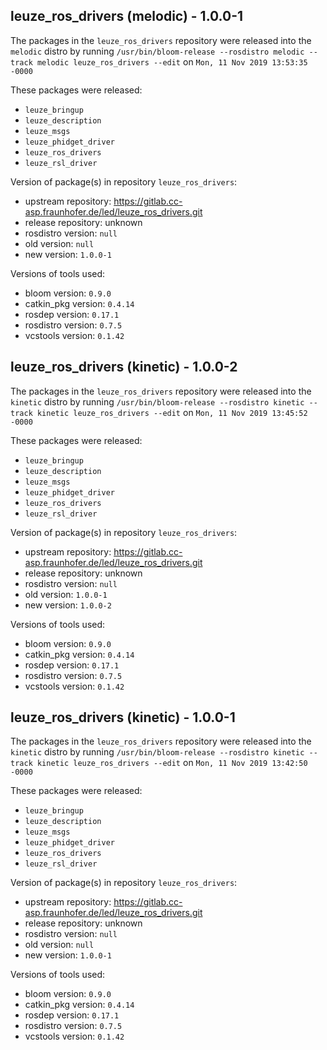 ## leuze_ros_drivers (melodic) - 1.0.0-1

The packages in the `leuze_ros_drivers` repository were released into the `melodic` distro by running `/usr/bin/bloom-release --rosdistro melodic --track melodic leuze_ros_drivers --edit` on `Mon, 11 Nov 2019 13:53:35 -0000`

These packages were released:
- `leuze_bringup`
- `leuze_description`
- `leuze_msgs`
- `leuze_phidget_driver`
- `leuze_ros_drivers`
- `leuze_rsl_driver`

Version of package(s) in repository `leuze_ros_drivers`:

- upstream repository: https://gitlab.cc-asp.fraunhofer.de/led/leuze_ros_drivers.git
- release repository: unknown
- rosdistro version: `null`
- old version: `null`
- new version: `1.0.0-1`

Versions of tools used:

- bloom version: `0.9.0`
- catkin_pkg version: `0.4.14`
- rosdep version: `0.17.1`
- rosdistro version: `0.7.5`
- vcstools version: `0.1.42`


## leuze_ros_drivers (kinetic) - 1.0.0-2

The packages in the `leuze_ros_drivers` repository were released into the `kinetic` distro by running `/usr/bin/bloom-release --rosdistro kinetic --track kinetic leuze_ros_drivers --edit` on `Mon, 11 Nov 2019 13:45:52 -0000`

These packages were released:
- `leuze_bringup`
- `leuze_description`
- `leuze_msgs`
- `leuze_phidget_driver`
- `leuze_ros_drivers`
- `leuze_rsl_driver`

Version of package(s) in repository `leuze_ros_drivers`:

- upstream repository: https://gitlab.cc-asp.fraunhofer.de/led/leuze_ros_drivers.git
- release repository: unknown
- rosdistro version: `null`
- old version: `1.0.0-1`
- new version: `1.0.0-2`

Versions of tools used:

- bloom version: `0.9.0`
- catkin_pkg version: `0.4.14`
- rosdep version: `0.17.1`
- rosdistro version: `0.7.5`
- vcstools version: `0.1.42`


## leuze_ros_drivers (kinetic) - 1.0.0-1

The packages in the `leuze_ros_drivers` repository were released into the `kinetic` distro by running `/usr/bin/bloom-release --rosdistro kinetic --track kinetic leuze_ros_drivers --edit` on `Mon, 11 Nov 2019 13:42:50 -0000`

These packages were released:
- `leuze_bringup`
- `leuze_description`
- `leuze_msgs`
- `leuze_phidget_driver`
- `leuze_ros_drivers`
- `leuze_rsl_driver`

Version of package(s) in repository `leuze_ros_drivers`:

- upstream repository: https://gitlab.cc-asp.fraunhofer.de/led/leuze_ros_drivers.git
- release repository: unknown
- rosdistro version: `null`
- old version: `null`
- new version: `1.0.0-1`

Versions of tools used:

- bloom version: `0.9.0`
- catkin_pkg version: `0.4.14`
- rosdep version: `0.17.1`
- rosdistro version: `0.7.5`
- vcstools version: `0.1.42`


